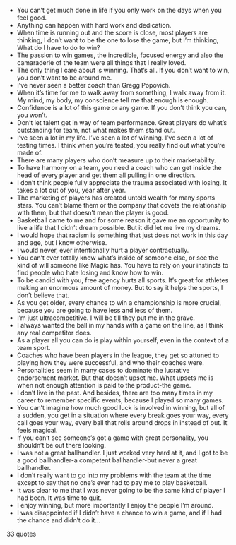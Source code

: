  - You can’t get much done in life if you only work on the days when you feel good.
 - Anything can happen with hard work and dedication.
 - When time is running out and the score is close, most players are thinking, I don’t want to be the one to lose the game, but I’m thinking, What do I have to do to win?
 - The passion to win games, the incredible, focused energy and also the camaraderie of the team were all things that I really loved.
 - The only thing I care about is winning. That’s all. If you don’t want to win, you don’t want to be around me.
 - I’ve never seen a better coach than Gregg Popovich.
 - When it’s time for me to walk away from something, I walk away from it. My mind, my body, my conscience tell me that enough is enough.
 - Confidence is a lot of this game or any game. If you don’t think you can, you won’t.
 - Don’t let talent get in way of team performance. Great players do what’s outstanding for team, not what makes them stand out.
 - I’ve seen a lot in my life. I’ve seen a lot of winning. I’ve seen a lot of testing times. I think when you’re tested, you really find out what you’re made of.
 - There are many players who don’t measure up to their marketability.
 - To have harmony on a team, you need a coach who can get inside the head of every player and get them all pulling in one direction.
 - I don’t think people fully appreciate the trauma associated with losing. It takes a lot out of you, year after year.
 - The marketing of players has created untold wealth for many sports stars. You can’t blame them or the company that covets the relationship with them, but that doesn’t mean the player is good.
 - Basketball came to me and for some reason it gave me an opportunity to live a life that I didn’t dream possible. But it did let me live my dreams.
 - I would hope that racism is something that just does not work in this day and age, but I know otherwise.
 - I would never, ever intentionally hurt a player contractually.
 - You can’t ever totally know what’s inside of someone else, or see the kind of will someone like Magic has. You have to rely on your instincts to find people who hate losing and know how to win.
 - To be candid with you, free agency hurts all sports. It’s great for athletes making an enormous amount of money. But to say it helps the sports, I don’t believe that.
 - As you get older, every chance to win a championship is more crucial, because you are going to have less and less of them.
 - I’m just ultracompetitive. I will be till they put me in the grave.
 - I always wanted the ball in my hands with a game on the line, as I think any real competitor does.
 - As a player all you can do is play within yourself, even in the context of a team sport.
 - Coaches who have been players in the league, they get so attuned to playing how they were successful, and who their coaches were.
 - Personalities seem in many cases to dominate the lucrative endorsement market. But that doesn’t upset me. What upsets me is when not enough attention is paid to the product-the game.
 - I don’t live in the past. And besides, there are too many times in my career to remember specific events, because I played so many games.
 - You can’t imagine how much good luck is involved in winning, but all of a sudden, you get in a situation where every break goes your way, every call goes your way, every ball that rolls around drops in instead of out. It feels magical.
 - If you can’t see someone’s got a game with great personality, you shouldn’t be out there looking.
 - I was not a great ballhandler. I just worked very hard at it, and I got to be a good ballhandler-a competent ballhandler-but never a great ballhandler.
 - I don’t really want to go into my problems with the team at the time except to say that no one’s ever had to pay me to play basketball.
 - It was clear to me that I was never going to be the same kind of player I had been. It was time to quit.
 - I enjoy winning, but more importantly I enjoy the people I’m around.
 - I was disappointed if I didn’t have a chance to win a game, and if I had the chance and didn’t do it...

33 quotes